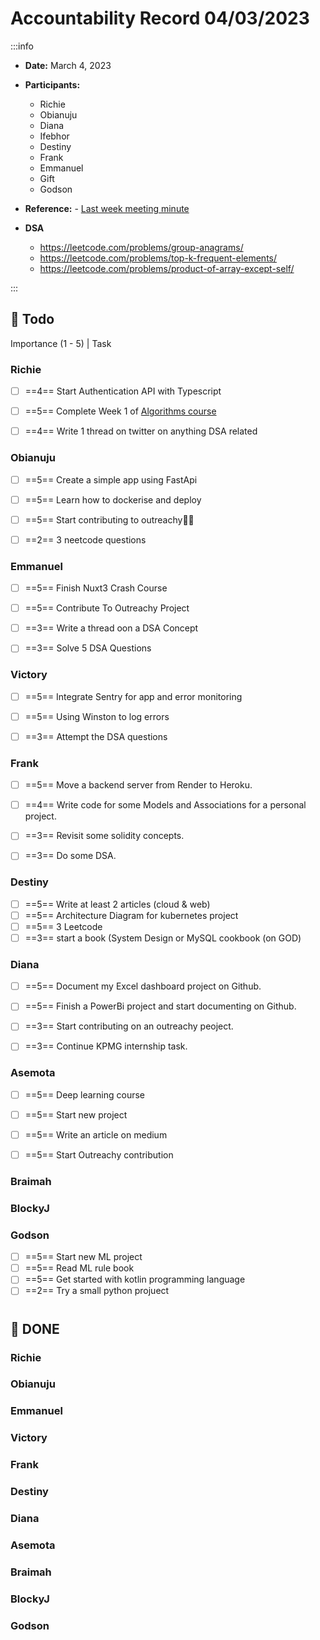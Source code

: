 Accountability Record 04/03/2023
===


:::info
- **Date:** March 4, 2023
- **Participants:**
    - Richie
    - Obianuju
    - Diana
    - Ifebhor
    - Destiny
    - Frank
    - Emmanuel
    - Gift
    - Godson

- **Reference:** - [Last week meeting minute]()

- **DSA**
    - https://leetcode.com/problems/group-anagrams/
    - https://leetcode.com/problems/top-k-frequent-elements/
    - https://leetcode.com/problems/product-of-array-except-self/

:::


:closed_book: Todo
--
Importance (1 - 5) | Task
### Richie
- [ ] ==4== Start Authentication API with Typescript
- [ ] ==5== Complete Week 1 of  [Algorithms course]()
- [ ] ==4== Write 1 thread on twitter on anything DSA related


### Obianuju
- [ ] ==5== Create a simple app using FastApi
- [ ] ==5== Learn how to dockerise and deploy
- [ ] ==5== Start contributing to outreachy🤞🏻
- [ ] ==2== 3 neetcode questions


### Emmanuel
- [ ] ==5== Finish Nuxt3 Crash Course
- [ ] ==5== Contribute To Outreachy Project
- [ ] ==3== Write a thread oon a DSA Concept
- [ ] ==3== Solve 5 DSA Questions



### Victory
- [ ] ==5== Integrate Sentry for app and error monitoring
- [ ] ==5== Using Winston to log errors 
- [ ] ==3== Attempt the DSA questions


### Frank
- [ ] ==5== Move a backend server from Render to Heroku.
- [ ] ==4== Write code for some Models and Associations for a personal project.  
- [ ] ==3== Revisit some solidity concepts.
- [ ] ==3== Do some DSA.


### Destiny
- [ ] ==5== Write at least 2 articles (cloud & web)
- [ ] ==5== Architecture Diagram for kubernetes project
- [ ] ==5== 3 Leetcode
- [ ] ==3== start a book (System Design or MySQL cookbook (on GOD)

### Diana
- [ ] ==5== Document my Excel dashboard project on Github.
- [ ] ==5== Finish a PowerBi project and start documenting on Github.
- [ ] ==3== Start contributing on an outreachy peoject.
- [ ] ==3== Continue KPMG internship task.


### Asemota
- [ ] ==5== Deep learning course
- [ ] ==5== Start new project
- [ ] ==5== Write an article on medium
- [ ] ==5== Start Outreachy contribution


### Braimah


### BlockyJ


### Godson
- [ ] ==5== Start new ML project
- [ ] ==5== Read ML rule book
- [ ] ==5== Get started with kotlin programming language
- [ ] ==2== Try a small python projuect

# 
# 
#

:closed_book: DONE
---
### Richie


### Obianuju


### Emmanuel


### Victory


### Frank


### Destiny


### Diana


### Asemota


### Braimah


### BlockyJ


### Godson
